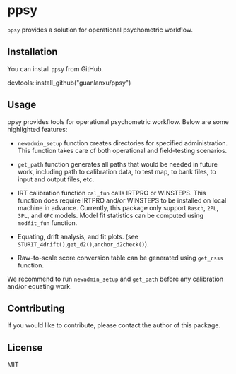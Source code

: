 # ppsy


`ppsy` provides a solution for operational psychometric workflow. 


## Installation

You can install `ppsy` from GitHub. 

devtools::install_github("guanlanxu/ppsy")

## Usage

ppsy provides tools for operational psychometric workflow. Below are some highlighted features:

* `newadmin_setup` function creates directories for specified administration. This function takes care of both operational and field-testing scenarios.  

* `get_path` function generates all paths that would be needed in future work, including path to calibration data, to test map, to bank files, to input and output files, etc.


* IRT calibration function `cal_fun` calls IRTPRO or WINSTEPS. This function does require IRTPRO and/or WINSTEPS to be installed on local machine in advance. Currently, this package only support `Rasch`, `2PL`, `3PL`, and `GPC` models. Model fit statistics can be computed using `modfit_fun` function. 

* Equating, drift analysis, and fit plots. (see `STURIT_4drift()`,`get_d2()`,`anchor_d2check()`). 

* Raw-to-scale score conversion table can be generated using `get_rsss` function. 

We recommend to run `newadmin_setup` and `get_path` before any calibration and/or equating work. 


## Contributing

If you would like to contribute, please contact the author of this package.

## License
MIT

